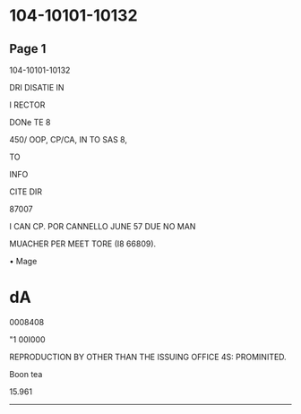 # 104-10101-10132

## Page 1

104-10101-10132

DRI DISATIE IN

I RECTOR

DONe TE 8

450/ OOP, CP/CA, IN TO SAS 8,

TO

INFO

CITE DIR

87007

I CAN CP. POR CANNELLO JUNE 57 DUE NO MAN

MUACHER PER MEET TORE (I8 66809).

• Mage

# dA

0008408

"1 00I000

REPRODUCTION BY OTHER THAN THE ISSUING OFFICE 4S: PROMINITED.

Boon tea

15.961

---

